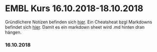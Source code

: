 # EMBL Kurs 16.10.2018-18.10.2018

Gründlichere Notizen befinden sich [hier](https://pad.carpentries.org/2018-10-16-heidelberg). 
Ein Cheatsheat bzgl Markdowns befindet sich [hier](https://github.com/adam-p/markdown-here/wiki/Markdown-Cheatsheet).
Damit es ein markdown sheet wird .md hinten dran hängen.


### 16.10.2018

